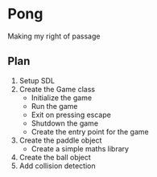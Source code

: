 # Pong

Making my right of passage

## Plan

1. Setup SDL
2. Create the Game class
    - Initialize the game
    - Run the game
    - Exit on pressing escape
    - Shutdown the game
    - Create the entry point for the game
3. Create the paddle object
    - Create a simple maths library
4. Create the ball object
5. Add collision detection
